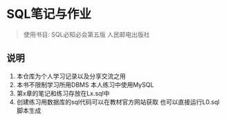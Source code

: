 # SQL笔记与作业

> 使用书目: SQL必知必会第五版 人民邮电出版社

## 说明

1. 本仓库为个人学习记录以及分享交流之用
2. 本书不限制学习所用DBMS 本人练习中使用MySQL
3. 第x章的笔记和练习存放在Lx.sql中
4. 创建练习用数据库的sql代码可以在教材官方网站获取 也可以直接运行L0.sql脚本生成
